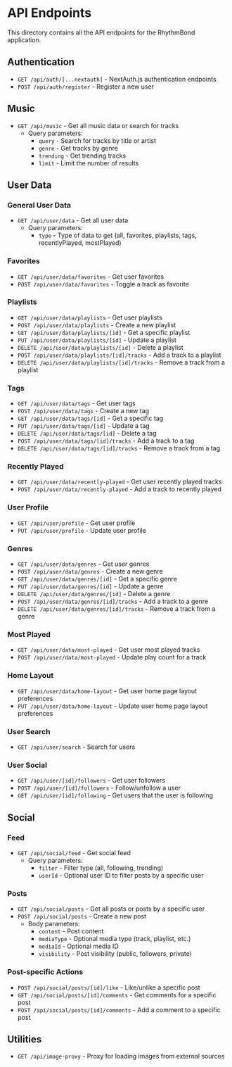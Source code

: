 # API Endpoints

This directory contains all the API endpoints for the RhythmBond application.

## Authentication

- `GET /api/auth/[...nextauth]` - NextAuth.js authentication endpoints
- `POST /api/auth/register` - Register a new user

## Music

- `GET /api/music` - Get all music data or search for tracks
  - Query parameters:
    - `query` - Search for tracks by title or artist
    - `genre` - Get tracks by genre
    - `trending` - Get trending tracks
    - `limit` - Limit the number of results

## User Data

### General User Data

- `GET /api/user/data` - Get all user data
  - Query parameters:
    - `type` - Type of data to get (all, favorites, playlists, tags, recentlyPlayed, mostPlayed)

### Favorites

- `GET /api/user/data/favorites` - Get user favorites
- `POST /api/user/data/favorites` - Toggle a track as favorite

### Playlists

- `GET /api/user/data/playlists` - Get user playlists
- `POST /api/user/data/playlists` - Create a new playlist
- `GET /api/user/data/playlists/[id]` - Get a specific playlist
- `PUT /api/user/data/playlists/[id]` - Update a playlist
- `DELETE /api/user/data/playlists/[id]` - Delete a playlist
- `POST /api/user/data/playlists/[id]/tracks` - Add a track to a playlist
- `DELETE /api/user/data/playlists/[id]/tracks` - Remove a track from a playlist

### Tags

- `GET /api/user/data/tags` - Get user tags
- `POST /api/user/data/tags` - Create a new tag
- `GET /api/user/data/tags/[id]` - Get a specific tag
- `PUT /api/user/data/tags/[id]` - Update a tag
- `DELETE /api/user/data/tags/[id]` - Delete a tag
- `POST /api/user/data/tags/[id]/tracks` - Add a track to a tag
- `DELETE /api/user/data/tags/[id]/tracks` - Remove a track from a tag

### Recently Played

- `GET /api/user/data/recently-played` - Get user recently played tracks
- `POST /api/user/data/recently-played` - Add a track to recently played

### User Profile

- `GET /api/user/profile` - Get user profile
- `PUT /api/user/profile` - Update user profile

### Genres

- `GET /api/user/data/genres` - Get user genres
- `POST /api/user/data/genres` - Create a new genre
- `GET /api/user/data/genres/[id]` - Get a specific genre
- `PUT /api/user/data/genres/[id]` - Update a genre
- `DELETE /api/user/data/genres/[id]` - Delete a genre
- `POST /api/user/data/genres/[id]/tracks` - Add a track to a genre
- `DELETE /api/user/data/genres/[id]/tracks` - Remove a track from a genre

### Most Played

- `GET /api/user/data/most-played` - Get user most played tracks
- `POST /api/user/data/most-played` - Update play count for a track

### Home Layout

- `GET /api/user/data/home-layout` - Get user home page layout preferences
- `PUT /api/user/data/home-layout` - Update user home page layout preferences

### User Search

- `GET /api/user/search` - Search for users

### User Social

- `GET /api/user/[id]/followers` - Get user followers
- `POST /api/user/[id]/followers` - Follow/unfollow a user
- `GET /api/user/[id]/following` - Get users that the user is following

## Social

### Feed

- `GET /api/social/feed` - Get social feed
  - Query parameters:
    - `filter` - Filter type (all, following, trending)
    - `userId` - Optional user ID to filter posts by a specific user

### Posts

- `GET /api/social/posts` - Get all posts or posts by a specific user
- `POST /api/social/posts` - Create a new post
  - Body parameters:
    - `content` - Post content
    - `mediaType` - Optional media type (track, playlist, etc.)
    - `mediaId` - Optional media ID
    - `visibility` - Post visibility (public, followers, private)

### Post-specific Actions

- `POST /api/social/posts/[id]/like` - Like/unlike a specific post
- `GET /api/social/posts/[id]/comments` - Get comments for a specific post
- `POST /api/social/posts/[id]/comments` - Add a comment to a specific post

## Utilities

- `GET /api/image-proxy` - Proxy for loading images from external sources
